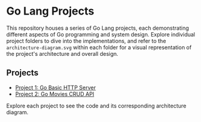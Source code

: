 # Go Lang Projects

This repository houses a series of Go Lang projects, each demonstrating different aspects of Go programming and system design. Explore individual project folders to dive into the implementations, and refer to the `architecture-diagram.svg` within each folder for a visual representation of the project's architecture and overall design.

## Projects

-   [Project 1: Go Basic HTTP Server](./go-basic-http-server)
-   [Project 2: Go Movies CRUD API](./go-movies-crud-api)

Explore each project to see the code and its corresponding architecture diagram.
